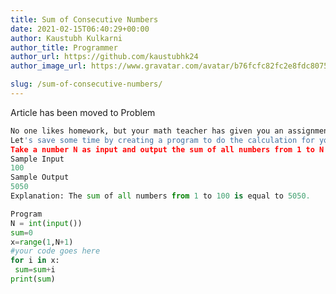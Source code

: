 ```yaml
---
title: Sum of Consecutive Numbers
date: 2021-02-15T06:40:29+00:00
author: Kaustubh Kulkarni
author_title: Programmer
author_url: https://github.com/kaustubhk24
author_image_url: https://www.gravatar.com/avatar/b76fcfc82fc2e8fdc8075636f1735f61?s=200

slug: /sum-of-consecutive-numbers/
---
```

Article has been moved to
Problem

```python title="file.py"
No one likes homework, but your math teacher has given you an assignment to find the sum of the first N numbers.
Let's save some time by creating a program to do the calculation for you!
Take a number N as input and output the sum of all numbers from 1 to N (including N).
Sample Input
100
Sample Output
5050
Explanation: The sum of all numbers from 1 to 100 is equal to 5050.

```

```python title="file.py"
Program
N = int(input())
sum=0
x=range(1,N+1)
#your code goes here
for i in x:
 sum=sum+i
print(sum)
```